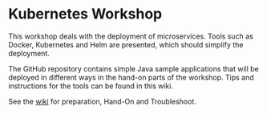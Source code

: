 # Kubernetes Workshop

This workshop deals with the deployment of microservices. Tools such as Docker, Kubernetes and Helm are presented, which should simplify the deployment.

The GitHub repository contains simple Java sample applications that will be deployed in different ways in the hand-on parts of the workshop. Tips and instructions for the tools can be found in this wiki.

See the [wiki](https://github.com/bdruesedow/kubernetes-workshop/wiki) for preparation, Hand-On and Troubleshoot.
